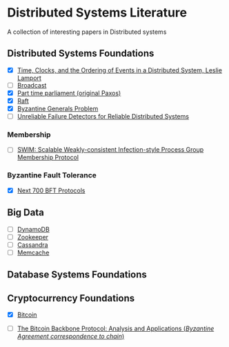 # Distributed Systems Literature

A collection of interesting papers in Distributed systems

## Distributed Systems Foundations

- [x] [Time, Clocks, and the Ordering of Events in a Distributed System, Leslie Lamport](https://lamport.azurewebsites.net/pubs/time-clocks.pdf)
- [ ] [Broadcast](https://ecommons.cornell.edu/bitstream/handle/1813/6207/94-1425.pdf)
- [x] [Part time parliament (original Paxos)](https://lamport.azurewebsites.net/pubs/lamport-paxos.pdf)
- [x] [Raft](https://web.stanford.edu/~ouster/cgi-bin/papers/raft-atc14)
- [x] [Byzantine Generals Problem](https://lamport.azurewebsites.net/pubs/byz.pdf)
- [ ] [Unreliable Failure Detectors for Reliable Distributed Systems](https://ecommons.cornell.edu/bitstream/handle/1813/7192/95-1535.pdf)

### Membership

- [ ] [SWIM: Scalable Weakly-consistent Infection-style Process Group Membership Protocol](https://research.cs.cornell.edu/projects/Quicksilver/public_pdfs/SWIM.pdf)

### Byzantine Fault Tolerance

- [x] [Next 700 BFT Protocols](#)

## Big Data

- [ ] [DynamoDB](#)
- [ ] [Zookeeper](#)
- [ ] [Cassandra](#)
- [ ] [Memcache](#)

## Database Systems Foundations


## Cryptocurrency Foundations

- [x] [Bitcoin](#)
- [ ] [The Bitcoin Backbone Protocol: Analysis and Applications (*Byzantine Agreement correspondence to chain*)](https://eprint.iacr.org/2014/765.pdf)




 

